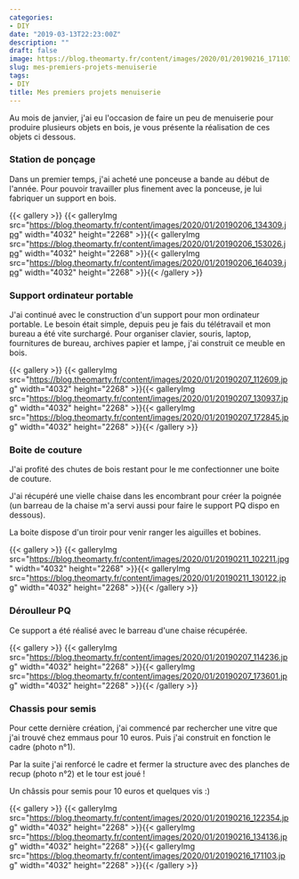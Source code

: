 ```yaml
---
categories:
- DIY
date: "2019-03-13T22:23:00Z"
description: ""
draft: false
image: https://blog.theomarty.fr/content/images/2020/01/20190216_171103-1.jpg
slug: mes-premiers-projets-menuiserie
tags:
- DIY
title: Mes premiers projets menuiserie
---
```



Au mois de janvier, j'ai eu l'occasion de faire un peu de menuiserie pour produire plusieurs objets en bois, je vous présente la réalisation de ces objets ci dessous.

### Station de ponçage

Dans un premier temps, j'ai acheté une ponceuse a bande au début de l'année. Pour pouvoir travailler plus finement avec la ponceuse, je lui fabriquer un support en bois.

{{< gallery >}}
{{< galleryImg  src="https://blog.theomarty.fr/content/images/2020/01/20190206_134309.jpg" width="4032" height="2268" >}}{{< galleryImg  src="https://blog.theomarty.fr/content/images/2020/01/20190206_153026.jpg" width="4032" height="2268" >}}{{< galleryImg  src="https://blog.theomarty.fr/content/images/2020/01/20190206_164039.jpg" width="4032" height="2268" >}}{{< /gallery >}}

### Support ordinateur portable

J'ai continué avec le construction d'un support pour mon ordinateur portable. Le besoin était simple, depuis peu je fais du télétravail et mon bureau a été vite surchargé. Pour organiser clavier, souris, laptop, fournitures de bureau, archives papier et lampe, j'ai construit ce meuble en bois.

{{< gallery >}}
{{< galleryImg  src="https://blog.theomarty.fr/content/images/2020/01/20190207_112609.jpg" width="4032" height="2268" >}}{{< galleryImg  src="https://blog.theomarty.fr/content/images/2020/01/20190207_130937.jpg" width="4032" height="2268" >}}{{< galleryImg  src="https://blog.theomarty.fr/content/images/2020/01/20190207_172845.jpg" width="4032" height="2268" >}}{{< /gallery >}}

### Boite de couture

J'ai profité des chutes de bois restant pour le me confectionner une boite de couture.

J'ai récupéré une vielle chaise dans les encombrant pour créer la poignée (un barreau de la chaise m'a servi aussi pour faire le support PQ dispo en dessous).

La boite dispose d'un tiroir pour venir ranger les aiguilles et bobines. 

{{< gallery >}}
{{< galleryImg  src="https://blog.theomarty.fr/content/images/2020/01/20190211_102211.jpg" width="4032" height="2268" >}}{{< galleryImg  src="https://blog.theomarty.fr/content/images/2020/01/20190211_130122.jpg" width="4032" height="2268" >}}{{< /gallery >}}

### Déroulleur PQ

Ce support a été réalisé avec le barreau d'une chaise récupérée.

{{< gallery >}}
{{< galleryImg  src="https://blog.theomarty.fr/content/images/2020/01/20190207_114236.jpg" width="4032" height="2268" >}}{{< galleryImg  src="https://blog.theomarty.fr/content/images/2020/01/20190207_173601.jpg" width="4032" height="2268" >}}{{< /gallery >}}

### Chassis pour semis

Pour cette dernière création, j'ai commencé par rechercher une vitre que j'ai trouvé chez emmaus pour 10 euros. Puis j'ai construit en fonction le cadre (photo n°1).

Par la suite j'ai renforcé le cadre et fermer la structure avec des planches de recup (photo n°2) et le tour est joué !

Un châssis pour semis pour 10 euros et quelques vis :)

{{< gallery >}}
{{< galleryImg  src="https://blog.theomarty.fr/content/images/2020/01/20190216_122354.jpg" width="4032" height="2268" >}}{{< galleryImg  src="https://blog.theomarty.fr/content/images/2020/01/20190216_134136.jpg" width="4032" height="2268" >}}{{< galleryImg  src="https://blog.theomarty.fr/content/images/2020/01/20190216_171103.jpg" width="4032" height="2268" >}}{{< /gallery >}}



